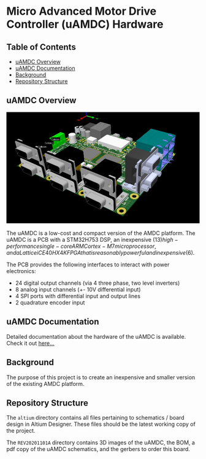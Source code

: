 # Micro Advanced Motor Drive Controller (uAMDC) Hardware

## Table of Contents
- [uAMDC Overview](https://github.com/Severson-Group/AMDC-Hardware/tree/uamdc-rev-a-pcb/uAMDC#uamdc-overview)
- [uAMDC Documentation](https://github.com/Severson-Group/AMDC-Hardware/tree/uamdc-rev-a-pcb/uAMDC#uamdc-documentation)
- [Background](https://github.com/Severson-Group/AMDC-Hardware/tree/uamdc-rev-a-pcb/uAMDC#background)
- [Repository Structure](https://github.com/Severson-Group/AMDC-Hardware/tree/uamdc-rev-a-pcb/uAMDC#repository-structure)

## uAMDC Overview
![uAMDC 3D Image](https://github.com/Severson-Group/AMDC-Hardware/blob/uamdc-rev-a-pcb/uAMDC/docs/Images/uAMDC_3D.JPG?raw=true)

The uAMDC is a low-cost and compact version of the AMDC platform. The uAMDC is a PCB with a STM32H753 DSP, an inexpensive ($13) high-performance single-core ARM Cortex-M7 microprocessor, and a Lattice iCE40 HX4K FPGA that is reasonably powerful and inexpensive ($6). 

The PCB provides the following interfaces to interact with power electronics: 
- 24 digital output channels (via 4 three phase, two level inverters)
- 8 analog input channels (+- 10V differential input)
- 4 SPI ports with differential input and output lines
- 2 quadrature encoder input

## uAMDC Documentation
Detailed documentation about the hardware of the uAMDC is available. Check it out [here...](https://github.com/Severson-Group/AMDC-Hardware/tree/uamdc-rev-a-pcb/uAMDC/docs)

## Background
The purpose of this project is to create an inexpensive and smaller version of the existing AMDC platform.

## Repository Structure
The `altium` directory contains all files pertaining to schematics / board design in Altium Designer. These files should be the latest working copy of the project.

The `REV20201101A` directory contains 3D images of the uAMDC, the BOM, a pdf copy of the uAMDC schematics, and the gerbers to order this board.
